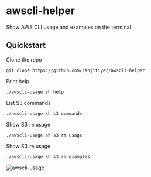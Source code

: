 # awscli-helper

Show AWS CLI usage and examples on the terminal

## Quickstart

Clone the repo
```
git clone https://github.com/ranjitiyer/awscli-helper
```
Print help
```
./awscli-usage.sh help
```
List S3 commands
```
./awscli-usage.sh s3 commands
```
Show S3 `rm` usage
```
./awscli-usage.sh s3 rm usage
```
Show S3 `rm` usage
```
./awscli-usage.sh s3 rm examples
```

![awscli-usage](https://user-images.githubusercontent.com/529036/53047970-78c55a00-3448-11e9-980d-c2d5ea873dc5.gif)
